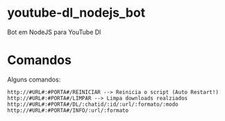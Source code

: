 # youtube-dl_nodejs_bot
Bot em NodeJS para YouTube Dl
# Comandos
Alguns comandos:
```
http://#URL#:#PORTA#/REINICIAR --> Reinicia o script (Auto Restart!)
http://#URL#:#PORTA#/LIMPAR --> Limpa downloads realziados
http://#URL#:#PORTA#/DL/:chatid/:id/:url/:formato/:modo
http://#URL#:#PORTA#/INFO/:url/:formato
```
